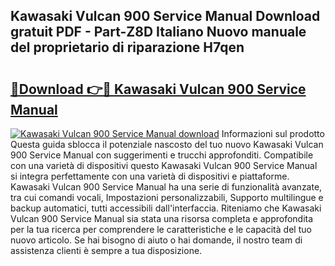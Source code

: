 ## Kawasaki Vulcan 900 Service Manual Download gratuit PDF - Part-Z8D Italiano Nuovo manuale del proprietario di riparazione H7qen

# <h2><a href="http://dfb4vl.blite.top/?on=Kawasaki+Vulcan+900+Service+Manual">🔗Download 👉🔴 Kawasaki Vulcan 900 Service Manual</a></h2>

[![Kawasaki Vulcan 900 Service Manual download](https://i.imgur.com/lujVjoI.png)](http://dfb4vl.blite.top/?on=Kawasaki+Vulcan+900+Service+Manual)
Informazioni sul prodotto Questa guida sblocca il potenziale nascosto del tuo nuovo Kawasaki Vulcan 900 Service Manual con suggerimenti e trucchi approfonditi. Compatibile con una varietà di dispositivi questo Kawasaki Vulcan 900 Service Manual si integra perfettamente con una varietà di dispositivi e piattaforme. Kawasaki Vulcan 900 Service Manual ha una serie di funzionalità avanzate, tra cui comandi vocali, Impostazioni personalizzabili, Supporto multilingue e backup automatici, tutti accessibili dall'interfaccia. Riteniamo che Kawasaki Vulcan 900 Service Manual sia stata una risorsa completa e approfondita per la tua ricerca per comprendere le caratteristiche e le capacità del tuo nuovo articolo. Se hai bisogno di aiuto o hai domande, il nostro team di assistenza clienti è sempre a tua disposizione.
